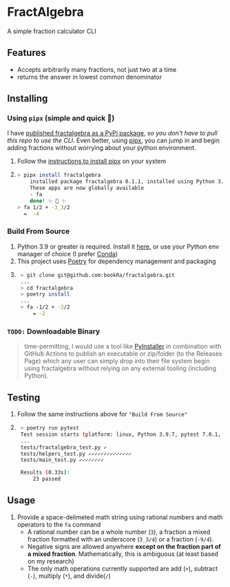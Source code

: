 # FractAlgebra
A simple fraction calculator CLI

## Features
* Accepts arbitrarily many fractions, not just two at a time
* returns the answer in lowest common denominator

## Installing

 ### Using `pipx` (simple and quick 🚀)
 I have [published fractalgebra as a PyPi package](https://pypi.org/project/fractalgebra/),
 _so you don't have to pull this repo to use the CLI_. Even better, using
 [pipx](https://github.com/pypa/pipx#pipx--install-and-run-python-applications-in-isolated-environments),
 you can jump in and begin adding fractions without worrying about your python environment.
 
 1. Follow the [instructions to install pipx](https://pypa.github.io/pipx/installation/) on your system 
 2. ```bash
    > pipx install fractalgebra
        installed package fractalgebra 0.1.1, installed using Python 3.9.7
        These apps are now globally available
        - fa
        done! ✨ 🌟 ✨
    > fa 1/2 + -3_3/2
      =  -4
    
### Build From Source
1. Python 3.9 or greater is required. Install it [here](https://www.python.org/downloads/), or use
your Python env manager of choice (I prefer [Conda](https://conda.io/projects/conda/en/latest/index.html))
2. This project uses [Poetry](https://python-poetry.org/docs/#installation) for dependency management and packaging
3. ```bash 
    > git clone git@github.com:bookRa/fractalgebra.git
    ...
    > cd fractalgebra
    > poetry install
    ...
    > fa -1/2 + -3/2
        = -2
    ```


### `TODO:` Downloadable Binary
 > time-permitting, I would use a tool like [PyInstaller](https://pyinstaller.readthedocs.io/en/stable/operating-mode.html)
in combination with GitHub Actions to publish an executable or zip/folder (to the Releases Page)
which any user can simply drop into their file system begin using fractalgebra without relying on any external tooling (including Python).


## Testing
1. Follow the same instructions above for `"Build From Source"`
2. ```bash
    > poetry run pytest                                                                                            
    Test session starts (platform: linux, Python 3.9.7, pytest 7.0.1, pytest-sugar 0.9.4)
    ...
    tests/fractalgebra_test.py ✓                                          4% ▌
    tests/helpers_test.py ✓✓✓✓✓✓✓✓✓✓✓✓✓✓                                 65% ██████▌
    tests/main_test.py ✓✓✓✓✓✓✓✓                                         100% ██████████

    Results (0.33s):
        23 passed
    ```

## Usage

1. Provide a space-delimeted math string using rational numbers and math operators to the `fa` command
    * A rational number can be a whole number (`3`), a fraction  a mixed fraction formatted with an
    underscore (`3_3/4`) or a fraction (`-9/4`).
    * Negative signs are allowed anywhere 
    __except on the fraction part of a mixed fraction__. Mathematically, this is ambiguous
    (at least based on my research)
    * The only math operations currently supported are add (`+`), subtract (`-`),
     multiply (`*`), and divide(`/`) 